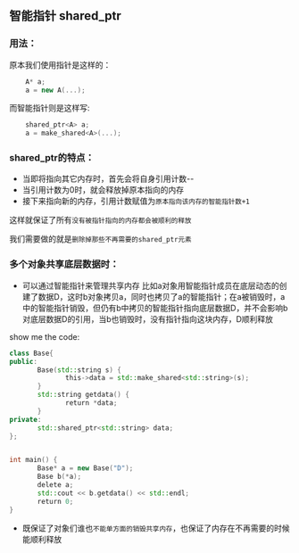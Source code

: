## 智能指针 shared_ptr

### 用法：

原本我们使用指针是这样的：

```cpp
    A* a;
    a = new A(...);
```

而智能指针则是这样写:

```cpp
    shared_ptr<A> a;
    a = make_shared<A>(...);
```

### shared_ptr的特点：

+ 当即将指向其它内存时，首先会将自身引用计数--
+ 当引用计数为0时，就会释放掉原本指向的内存
+ 接下来指向新的内存，引用计数赋值为`原本指向该内存的智能指针数+1`

这样就保证了所有`没有被指针指向的内存都会被顺利的释放`

我们需要做的就是`删除掉那些不再需要的shared_ptr元素`

### 多个对象共享底层数据时：

+ 可以通过智能指针来管理共享内存
比如a对象用智能指针成员在底层动态的创建了数据D，这时b对象拷贝a，同时也拷贝了a的智能指针；在a被销毁时，a中的智能指针销毁，但仍有b中拷贝的智能指针指向底层数据D，并不会影响b对底层数据D的引用，当b也销毁时，没有指针指向这块内存，D顺利释放

show me the code:
```cpp
class Base{
public:
       Base(std::string s) {
              this->data = std::make_shared<std::string>(s);
       }
       std::string getdata() {
              return *data;
       }
private:
       std::shared_ptr<std::string> data;
};


int main() {
       Base* a = new Base("D");
       Base b(*a);
       delete a;
       std::cout << b.getdata() << std::endl;
       return 0;
}

```
+ 既保证了对象们谁也`不能单方面的销毁共享内存`，也保证了内存在不再需要的时候能顺利释放
